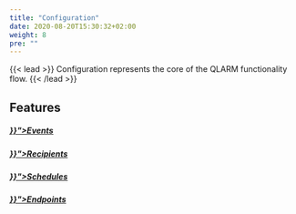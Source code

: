 ```yaml
---
title: "Configuration"
date: 2020-08-20T15:30:32+02:00
weight: 8
pre: ""
---
```


{{< lead >}}
Configuration represents the core of the QLARM functionality flow. 
{{< /lead >}}

## Features


<div class="row py-4 mb">
	<div class="col-md-3" >
		<div class="card d-flex border-0">
            <div class="card-img-top mt-4">
                <span class="fas fa-certificate fa-4x text-secondary"></span>
            </div>
			<div class="card-body">
				<h5 class="card-title">
					<a href="{{< ref "/content/configuration/events/_index.md" >}}">Events</a>
				</h5>
			</div>
		</div>
	</div>
    <div class="col-md-3">
		<div class="card d-flex border-0">
            <div class="card-img-top mt-4">
                <span class="far fa-address-book fa-4x text-secondary"></span>
            </div>
			<div class="card-body">
				<h5 class="card-title">
					<a href="{{< ref "/content/configuration/recipients/_index.md" >}}">Recipients</a>
				</h5>
			</div>
		</div>
	</div>
    <div class="col-md-3">
		<div class="card d-flex border-0">
            <div class="card-img-top mt-4">
                <span class="fas fa-clipboard-list fa-4x text-secondary"></span>
            </div>
			<div class="card-body">
				<h5 class="card-title">
					<a href="{{< ref "/content/configuration/schedules/_index.md" >}}">Schedules</a>
				</h5>
			</div>
		</div>
	</div>
    <div class="col-md-3">
		<div class="card d-flex border-0">
            <div class="card-img-top mt-4">
                <span class="far fa-dot-circle fa-4x text-secondary"></span>
            </div>
			<div class="card-body">
				<h5 class="card-title">
					<a href="{{< ref "/content/configuration/endpoints/_index.md" >}}">Endpoints</a>
				</h5>
			</div>
		</div>
	</div>
</div>



